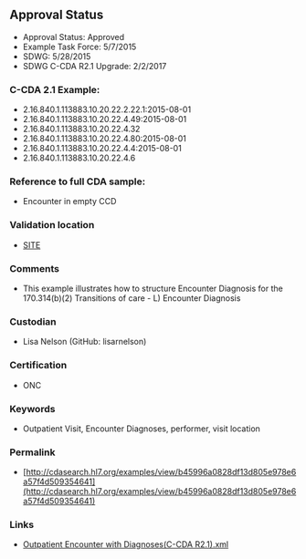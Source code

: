 ## Approval Status 
* Approval Status: Approved
* Example Task Force: 5/7/2015
* SDWG: 5/28/2015
* SDWG C-CDA R2.1 Upgrade: 2/2/2017

### C-CDA 2.1 Example:
* 2.16.840.1.113883.10.20.22.2.22.1:2015-08-01
* 2.16.840.1.113883.10.20.22.4.49:2015-08-01
* 2.16.840.1.113883.10.20.22.4.32
* 2.16.840.1.113883.10.20.22.4.80:2015-08-01
* 2.16.840.1.113883.10.20.22.4.4:2015-08-01
* 2.16.840.1.113883.10.20.22.4.6

### Reference to full CDA sample:
* Encounter in empty CCD

### Validation location

* [SITE](https://site.healthit.gov/sandbox-ccda/ccda-validator)


### Comments

* This example illustrates how to structure Encounter Diagnosis for the 170.314(b)(2) Transitions of care - L) Encounter Diagnosis

### Custodian

* Lisa Nelson (GitHub: lisarnelson)

### Certification
* ONC

### Keywords

* Outpatient Visit, Encounter Diagnoses, performer, visit location


### Permalink

* [http://cdasearch.hl7.org/examples/view/b45996a0828df13d805e978e6a57f4d509354641](http://cdasearch.hl7.org/examples/view/b45996a0828df13d805e978e6a57f4d509354641)

### Links

* [Outpatient Encounter with Diagnoses(C-CDA R2.1).xml](https://github.com/HL7/C-CDA-Examples/tree/master/Encounters/Outpatient%20Encounter%20with%20Diagnoses/Outpatient%20Encounter%20with%20Diagnoses%28C-CDA%20R2.1%29.xml)
